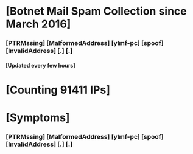 # [Botnet Mail Spam Collection since March 2016]
### [PTRMssing] [MalformedAddress] [ylmf-pc] [spoof] [InvalidAddress] [.] [.]
#### [Updated every few hours]

# [Counting 91411 IPs]

# [Symptoms] 
###   [PTRMssing] [MalformedAddress] [ylmf-pc] [spoof] [InvalidAddress] [.] [.]
